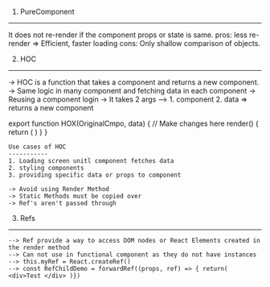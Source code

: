 1. PureComponent
-----------------
  It does not re-render if the component props or state is same.
  pros: less re-render => Efficient, faster loading
  cons: Only shallow comparison of objects.


2. HOC
-----------
  -> HOC is a function that takes a component and returns a new component.
  -> Same logic in many component and fetching data in each component
  -> Reusing a component login
  -> It takes 2 args --> 1. component 2. data => returns a new component

  export function HOX(OriginalCmpo, data) {
    // Make changes here
    render() {
      return (
        <OriginalCmpo />
      )
    }
  }

    Use cases of HOC
    -----------
    1. Loading screen unitl component fetches data
    2. styling components
    3. providing specific data or props to component

    -> Avoid using Render Method
    -> Static Methods must be copied over
    -> Ref's aren't passed through
    

  3. Refs
  ------------
    --> Ref provide a way to access DOM nodes or React Elements created in the render method
    --> Can not use in functional component as they do not have instances
    --> this.myRef = React.createRef()
    --> const RefChildDemo = forwardRef((props, ref) => { return( <div>Test </div> )})

